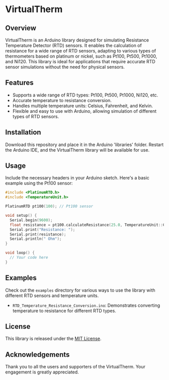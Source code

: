 
# VirtualTherm

## Overview
VirtualTherm is an Arduino library designed for simulating Resistance Temperature Detector (RTD) sensors. It enables the calculation of resistance for a wide range of RTD sensors, adapting to various types of thermometers based on platinum or nickel, such as Pt100, Pt500, Pt1000, and Ni120. This library is ideal for applications that require accurate RTD sensor simulations without the need for physical sensors.

## Features
- Supports a wide range of RTD types: Pt100, Pt500, Pt1000, Ni120, etc.
- Accurate temperature to resistance conversion.
- Handles multiple temperature units: Celsius, Fahrenheit, and Kelvin.
- Flexible and easy to use with Arduino, allowing simulation of different types of RTD sensors.

## Installation
Download this repository and place it in the Arduino 'libraries' folder. Restart the Arduino IDE, and the VirtualTherm library will be available for use.

## Usage
Include the necessary headers in your Arduino sketch. Here's a basic example using the Pt100 sensor:

```cpp
#include <PlatinumRTD.h>
#include <TemperatureUnit.h>

PlatinumRTD pt100(100); // Pt100 sensor

void setup() {
  Serial.begin(9600);
  float resistance = pt100.calculateResistance(25.0, TemperatureUnit::CELSIUS);
  Serial.print("Resistance: ");
  Serial.print(resistance);
  Serial.println(" Ohm");
}

void loop() {
  // Your code here
}
```

## Examples
Check out the `examples` directory for various ways to use the library with different RTD sensors and temperature units.

- `RTD_Temperature_Resistance_Conversion.ino`: Demonstrates converting temperature to resistance for different RTD types.

## License
This library is released under the [MIT License](LICENSE).

## Acknowledgements
Thank you to all the users and supporters of the VirtualTherm. Your engagement is greatly appreciated.
